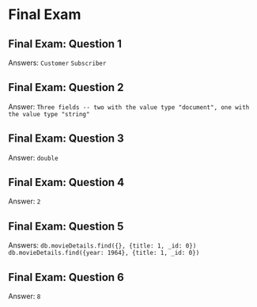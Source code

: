 # Final Exam
## Final Exam: Question 1
Answers:
``` Customer ```
``` Subscriber ```

## Final Exam: Question 2
Answer:
``` Three fields -- two with the value type "document", one with the value type "string" ```

## Final Exam: Question 3
Answer:
``` double ```

## Final Exam: Question 4
Answer:
``` 2 ```

## Final Exam: Question 5
Answers:
``` db.movieDetails.find({}, {title: 1, _id: 0}) ```
``` db.movieDetails.find({year: 1964}, {title: 1, _id: 0}) ```

## Final Exam: Question 6
Answer:
``` 8 ```

